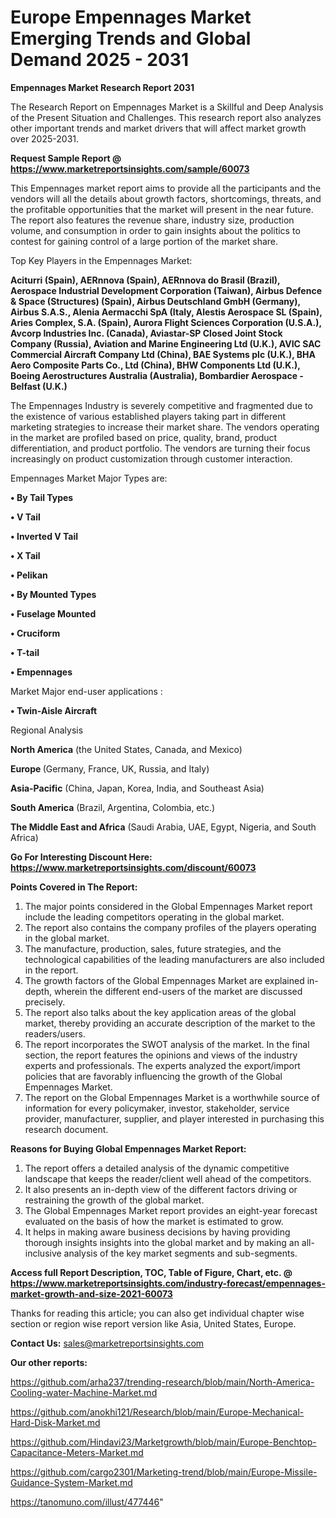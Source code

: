 # Europe Empennages Market Emerging Trends and Global Demand 2025 - 2031

<strong>Empennages Market Research Report 2031</strong>

The Research Report on Empennages Market is a Skillful and Deep Analysis of the Present Situation and Challenges. This research report also analyzes other important trends and market drivers that will affect market growth over 2025-2031.

<strong>Request Sample Report @ <a href=https://www.marketreportsinsights.com/sample/60073>https://www.marketreportsinsights.com/sample/60073</a></strong>

This Empennages market report aims to provide all the participants and the vendors will all the details about growth factors, shortcomings, threats, and the profitable opportunities that the market will present in the near future. The report also features the revenue share, industry size, production volume, and consumption in order to gain insights about the politics to contest for gaining control of a large portion of the market share.

Top Key Players in the Empennages Market:

<strong>Aciturri (Spain), AERnnova (Spain), AERnnova do Brasil (Brazil), Aerospace Industrial Development Corporation (Taiwan), Airbus Defence & Space (Structures) (Spain), Airbus Deutschland GmbH (Germany), Airbus S.A.S., Alenia Aermacchi SpA (Italy, Alestis Aerospace SL (Spain), Aries Complex, S.A. (Spain), Aurora Flight Sciences Corporation (U.S.A.), Avcorp Industries Inc. (Canada), Aviastar-SP Closed Joint Stock Company (Russia), Aviation and Marine Engineering Ltd (U.K.), AVIC SAC Commercial Aircraft Company Ltd (China), BAE Systems plc (U.K.), BHA Aero Composite Parts Co., Ltd (China), BHW Components Ltd (U.K.), Boeing Aerostructures Australia (Australia), Bombardier Aerospace - Belfast (U.K.)</strong>

The Empennages Industry is severely competitive and fragmented due to the existence of various established players taking part in different marketing strategies to increase their market share. The vendors operating in the market are profiled based on price, quality, brand, product differentiation, and product portfolio. The vendors are turning their focus increasingly on product customization through customer interaction.

Empennages Market Major Types are:

<strong>• By Tail Types

• V Tail

• Inverted V Tail

• X Tail

• Pelikan

• By Mounted Types

• Fuselage Mounted

• Cruciform

• T-tail

• Empennages</strong>

Market Major end-user applications :

<strong>• Twin-Aisle Aircraft</strong>

Regional Analysis

</u><strong><b>North America</b></strong> (the United States, Canada, and Mexico)

<strong><b>Europe </b></strong>(Germany, France, UK, Russia, and Italy)

<strong><b>Asia-Pacific</b></strong> (China, Japan, Korea, India, and Southeast Asia)

<strong><b>South America</b></strong> (Brazil, Argentina, Colombia, etc.)

<strong><b>The Middle East and Africa</b></strong> (Saudi Arabia, UAE, Egypt, Nigeria, and South Africa)

<strong>Go For Interesting Discount Here: <a href=https://www.marketreportsinsights.com/discount/60073>https://www.marketreportsinsights.com/discount/60073</a></strong>

<strong>Points Covered in The Report:</strong>
<ol>
  <li>The major points considered in the Global Empennages Market report include the leading competitors operating in the global market.</li>
  <li>The report also contains the company profiles of the players operating in the global market.</li>
  <li>The manufacture, production, sales, future strategies, and the technological capabilities of the leading manufacturers are also included in the report.</li>
  <li>The growth factors of the Global Empennages Market are explained in-depth, wherein the different end-users of the market are discussed precisely.</li>
  <li>The report also talks about the key application areas of the global market, thereby providing an accurate description of the market to the readers/users.</li>
  <li>The report incorporates the SWOT analysis of the market. In the final section, the report features the opinions and views of the industry experts and professionals. The experts analyzed the export/import policies that are favorably influencing the growth of the Global Empennages Market.</li>
  <li>The report on the Global Empennages Market is a worthwhile source of information for every policymaker, investor, stakeholder, service provider, manufacturer, supplier, and player interested in purchasing this research document.</li>
</ol>
<strong>Reasons for Buying Global Empennages Market Report:</strong>

<ol>
  <li>The report offers a detailed analysis of the dynamic competitive landscape that keeps the reader/client well ahead of the competitors.</li>
  <li>It also presents an in-depth view of the different factors driving or restraining the growth of the global market.</li>
  <li>The Global Empennages Market report provides an eight-year forecast evaluated on the basis of how the market is estimated to grow.</li>
  <li>It helps in making aware business decisions by having providing thorough insights insights into the global market and by making an all-inclusive analysis of the key market segments and sub-segments.</li>
</ol>
<strong>Access full Report Description, TOC, Table of Figure, Chart, etc. @ <a href=https://www.marketreportsinsights.com/industry-forecast/empennages-market-growth-and-size-2021-60073>https://www.marketreportsinsights.com/industry-forecast/empennages-market-growth-and-size-2021-60073</a></strong>


Thanks for reading this article; you can also get individual chapter wise section or region wise report version like Asia, United States, Europe.

<strong>Contact Us:</strong>
sales@marketreportsinsights.com

<strong>Our other reports:</strong>

<a href=https://github.com/arha237/trending-research/blob/main/North-America-Cooling-water-Machine-Market.md>https://github.com/arha237/trending-research/blob/main/North-America-Cooling-water-Machine-Market.md</a>

<a href=https://github.com/anokhi121/Research/blob/main/Europe-Mechanical-Hard-Disk-Market.md>https://github.com/anokhi121/Research/blob/main/Europe-Mechanical-Hard-Disk-Market.md</a>

<a href=https://github.com/Hindavi23/Marketgrowth/blob/main/Europe-Benchtop-Capacitance-Meters-Market.md>https://github.com/Hindavi23/Marketgrowth/blob/main/Europe-Benchtop-Capacitance-Meters-Market.md</a>

<a href=https://github.com/cargo2301/Marketing-trend/blob/main/Europe-Missile-Guidance-System-Market.md>https://github.com/cargo2301/Marketing-trend/blob/main/Europe-Missile-Guidance-System-Market.md</a>

<a href=https://tanomuno.com/illust/477446>https://tanomuno.com/illust/477446</a>"
